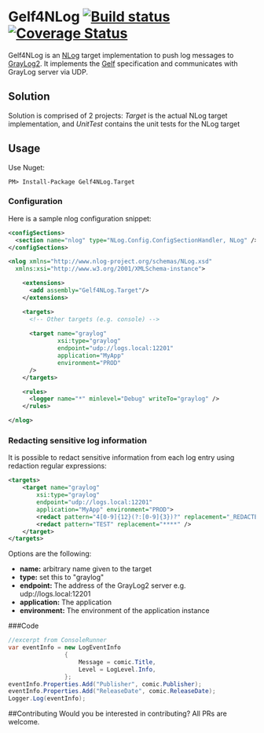 # Gelf4NLog [![Build status](https://ci.appveyor.com/api/projects/status/pb6q928iay96pyop?svg=true)](https://ci.appveyor.com/project/Certegy/gelf4nlog) [![Coverage Status](https://coveralls.io/repos/github/Certegy/Gelf4NLog/badge.svg?branch=master)](https://coveralls.io/github/Certegy/Gelf4NLog?branch=master)

Gelf4NLog is an [NLog] target implementation to push log messages to [GrayLog2]. It implements the [Gelf] specification and communicates with GrayLog server via UDP.

## Solution
Solution is comprised of 2 projects: *Target* is the actual NLog target implementation, and *UnitTest* contains the unit tests for the NLog target
## Usage
Use Nuget:
```
PM> Install-Package Gelf4NLog.Target
```
### Configuration
Here is a sample nlog configuration snippet:
```xml
<configSections>
  <section name="nlog" type="NLog.Config.ConfigSectionHandler, NLog" />
</configSections>

<nlog xmlns="http://www.nlog-project.org/schemas/NLog.xsd"
  xmlns:xsi="http://www.w3.org/2001/XMLSchema-instance">

	<extensions>
	  <add assembly="Gelf4NLog.Target"/>
	</extensions>

	<targets>
	  <!-- Other targets (e.g. console) -->
    
	  <target name="graylog" 
			  xsi:type="graylog" 
			  endpoint="udp://logs.local:12201" 
			  application="MyApp"
			  environment="PROD"
	  />
	</targets>

	<rules>
	  <logger name="*" minlevel="Debug" writeTo="graylog" />
	</rules>

</nlog>
```
### Redacting sensitive log information
It is possible to redact sensitive information from each log entry using redaction regular expressions:

```xml
<targets>
	<target name="graylog" 
		xsi:type="graylog" 
		endpoint="udp://logs.local:12201" 
		application="MyApp" environment="PROD">
		<redact pattern="4[0-9]{12}(?:[0-9]{3})?" replacement="_REDACTED_" />
		<redact pattern="TEST" replacement="****" />
	</target>
</targets>
```

Options are the following:
* __name:__ arbitrary name given to the target
* __type:__ set this to "graylog"
* __endpoint:__ The address of the GrayLog2 server e.g. udp://logs.local:12201
* __application:__ The application
* __environment:__ The environment of the application instance

###Code
```c#
//excerpt from ConsoleRunner
var eventInfo = new LogEventInfo
    			{
					Message = comic.Title,
					Level = LogLevel.Info,
				};
eventInfo.Properties.Add("Publisher", comic.Publisher);
eventInfo.Properties.Add("ReleaseDate", comic.ReleaseDate);
Logger.Log(eventInfo);
```

[NLog]: http://nlog-project.org/
[GrayLog2]: https://www.graylog.org/
[Gelf]: http://docs.graylog.org/en/2.1/pages/gelf.html

##Contributing
Would you be interested in contributing? All PRs are welcome.
